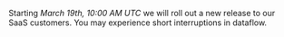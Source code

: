 Starting *March 19th, 10:00 AM UTC* we will roll out a new release to our SaaS customers. You may experience short interruptions in dataflow.
